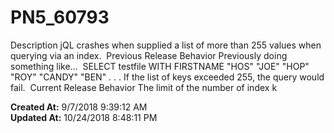# PN5_60793

Description jQL crashes when supplied a list of more than 255 values when querying via an index.  Previous Release Behavior Previously doing something like...  SELECT testfile WITH FIRSTNAME "HOS" "JOE" "HOP" "ROY" "CANDY" "BEN" . . . If the list of keys exceeded 255, the query would fail.  Current Release Behavior The limit of the number of index k  

**Created At:** 9/7/2018 9:39:12 AM  
**Updated At:** 10/24/2018 8:48:11 PM  

